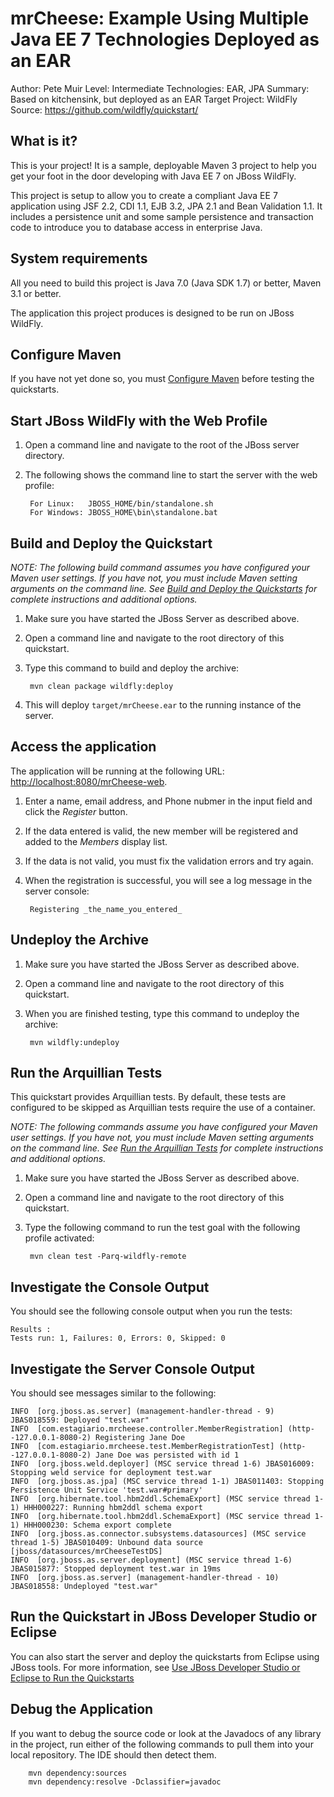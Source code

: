 mrCheese: Example Using Multiple Java EE 7 Technologies Deployed as an EAR
==============================================================================================
Author: Pete Muir
Level: Intermediate
Technologies: EAR, JPA
Summary: Based on kitchensink, but deployed as an EAR
Target Project: WildFly
Source: <https://github.com/wildfly/quickstart/>

What is it?
-----------

This is your project! It is a sample, deployable Maven 3 project to help you get your foot in the door developing with Java EE 7 on JBoss WildFly.

This project is setup to allow you to create a compliant Java EE 7 application using JSF 2.2, CDI 1.1, EJB 3.2, JPA 2.1 and Bean Validation 1.1. It includes a persistence unit and some sample persistence and transaction code to introduce you to database access in enterprise Java.

System requirements
-------------------

All you need to build this project is Java 7.0 (Java SDK 1.7) or better, Maven 3.1 or better.

The application this project produces is designed to be run on JBoss WildFly.

 
Configure Maven
---------------

If you have not yet done so, you must [Configure Maven](https://github.com/jboss-developer/jboss-developer-shared-resources/blob/master/guides/CONFIGURE_MAVEN.md) before testing the quickstarts.


Start JBoss WildFly with the Web Profile
-------------------------

1. Open a command line and navigate to the root of the JBoss server directory.
2. The following shows the command line to start the server with the web profile:

        For Linux:   JBOSS_HOME/bin/standalone.sh
        For Windows: JBOSS_HOME\bin\standalone.bat

 
Build and Deploy the Quickstart
-------------------------

_NOTE: The following build command assumes you have configured your Maven user settings. If you have not, you must include Maven setting arguments on the command line. See [Build and Deploy the Quickstarts](https://github.com/jboss-developer/jboss-eap-quickstarts#build-and-deploy-the-quickstarts) for complete instructions and additional options._

1. Make sure you have started the JBoss Server as described above.
2. Open a command line and navigate to the root directory of this quickstart.
3. Type this command to build and deploy the archive:

        mvn clean package wildfly:deploy

4. This will deploy `target/mrCheese.ear` to the running instance of the server.


Access the application 
---------------------

The application will be running at the following URL: <http://localhost:8080/mrCheese-web>.

1. Enter a name, email address, and Phone nubmer in the input field and click the _Register_ button.
2. If the data entered is valid, the new member will be registered and added to the _Members_ display list.
3. If the data is not valid, you must fix the validation errors and try again.
4. When the registration is successful, you will see a log message in the server console:

        Registering _the_name_you_entered_


Undeploy the Archive
--------------------

1. Make sure you have started the JBoss Server as described above.
2. Open a command line and navigate to the root directory of this quickstart.
3. When you are finished testing, type this command to undeploy the archive:

        mvn wildfly:undeploy


Run the Arquillian Tests 
-------------------------

This quickstart provides Arquillian tests. By default, these tests are configured to be skipped as Arquillian tests require the use of a container. 

_NOTE: The following commands assume you have configured your Maven user settings. If you have not, you must include Maven setting arguments on the command line. See [Run the Arquillian Tests](https://github.com/jboss-developer/jboss-developer-shared-resources/blob/master/guides/RUN_ARQUILLIAN_TESTS.md) for complete instructions and additional options._

1. Make sure you have started the JBoss Server as described above.
2. Open a command line and navigate to the root directory of this quickstart.
3. Type the following command to run the test goal with the following profile activated:

        mvn clean test -Parq-wildfly-remote


Investigate the Console Output
---------------------
You should see the following console output when you run the tests:

    Results :
    Tests run: 1, Failures: 0, Errors: 0, Skipped: 0


Investigate the Server Console Output
---------------------
You should see messages similar to the following:

    INFO  [org.jboss.as.server] (management-handler-thread - 9) JBAS018559: Deployed "test.war"
    INFO  [com.estagiario.mrcheese.controller.MemberRegistration] (http--127.0.0.1-8080-2) Registering Jane Doe
    INFO  [com.estagiario.mrcheese.test.MemberRegistrationTest] (http--127.0.0.1-8080-2) Jane Doe was persisted with id 1
    INFO  [org.jboss.weld.deployer] (MSC service thread 1-6) JBAS016009: Stopping weld service for deployment test.war
    INFO  [org.jboss.as.jpa] (MSC service thread 1-1) JBAS011403: Stopping Persistence Unit Service 'test.war#primary'
    INFO  [org.hibernate.tool.hbm2ddl.SchemaExport] (MSC service thread 1-1) HHH000227: Running hbm2ddl schema export
    INFO  [org.hibernate.tool.hbm2ddl.SchemaExport] (MSC service thread 1-1) HHH000230: Schema export complete
    INFO  [org.jboss.as.connector.subsystems.datasources] (MSC service thread 1-5) JBAS010409: Unbound data source [jboss/datasources/mrCheeseTestDS]
    INFO  [org.jboss.as.server.deployment] (MSC service thread 1-6) JBAS015877: Stopped deployment test.war in 19ms
    INFO  [org.jboss.as.server] (management-handler-thread - 10) JBAS018558: Undeployed "test.war"


Run the Quickstart in JBoss Developer Studio or Eclipse
-------------------------------------
You can also start the server and deploy the quickstarts from Eclipse using JBoss tools. For more information, see [Use JBoss Developer Studio or Eclipse to Run the Quickstarts](https://github.com/jboss-developer/jboss-developer-shared-resources/blob/master/guides/USE_JBDS.md) 


Debug the Application
---------------------

If you want to debug the source code or look at the Javadocs of any library in the project, run either of the following commands to pull them into your local repository. The IDE should then detect them.

        mvn dependency:sources
        mvn dependency:resolve -Dclassifier=javadoc
